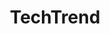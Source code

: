 ---
title: TechTrend
description: Navigating the Digital Frontier
image:

# Badge style
style:
    background: "#2a9d8f"
    color: "#fff"
---